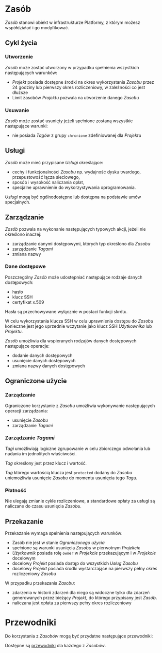 # Zasób

*Zasób* stanowi obiekt w infrastrukturze Platformy, z którym możesz współdziałać i go modyfikować.

## Cykl życia

### Utworzenie

*Zasób* może zostać utworzony w przypadku spełnienia wszystkich następujących warunków:

 * *Projekt* posiada dostępne środki na okres wykorzystania *Zasobu* przez 24 godziny lub pierwszy okres rozliczeniowy, w zależności co jest dłuższe
 * Limit zasobów *Projektu* pozwala na utworzenie danego *Zasobu*

### Usuwanie

*Zasób* może zostać usunięty jeżeli spełnione zostaną wszystkie następujące warunki:

* nie posiada *Tagów* z grupy `chronione` zdefiniowanej dla *Projektu*

## Usługi

*Zasób* może mieć przypisane *Usługi* określające:

 * cechy i funkcjonalności *Zasobu* np. wydajność dysku twardego, przepustowość łącza sieciowego,
 * sposób i wysokość naliczania opłat,
 * specjalne uprawnienie do wykorzystywania oprogramowania.

*Usługi* mogą być ogólnodostępne lub dostępna na podstawie umów specjalnych.

## Zarządzanie

*Zasób* pozwala na wykonanie następujących typowych akcji, jeżeli nie określono inaczej:

* zarządzanie danymi dostępowymi, których typ określono dla *Zasobu*
* zarządzanie *Tagami*
* zmiana nazwy

### Dane dostępowe

Poszczególny *Zasób* może udostępniać następujące rodzaje danych dostępowych:

* hasło
* klucz SSH
* certyfikat x.509

Hasła są przechowywane wyłącznie w postaci funkcji skrótu.

W celu wykorzystania klucza SSH w celu uprawnienia dostępu do *Zasobu* konieczne jest jego uprzednie wczytanie jako klucz SSH *Użytkownika* lub *Projektu*.

*Zasób* umożliwia dla wspieranych rodzajów danych dostępowych następujące operacje:

* dodanie danych dostępowych
* usunięcie danych dostępowych
* zmiana nazwy danych dostępowych

## Ograniczone użycie

### Zarządzanie

Ograniczone korzystanie z *Zasobu* umożliwia wykonywanie następujących operacji zarządzania:

* usunięcie *Zasobu*
* zarządzanie *Tagami*

### Zarządzanie *Tagami*

*Tagi* umożliwiają logiczne zgrupowanie w celu zbiorczego odwołania lub nadania im jednolitych właściwości.

*Tag* określony jest przez klucz i wartość.

*Tag* którego wartością klucza jest `protected` dodany do *Zasobu* uniemożliwia usunięcie *Zasobu* do momentu usunięcia tego *Tagu*.

### Płatność

Nie ulegają zmianie cykle rozliczeniowe, a standardowe opłaty za usługi są naliczane do czasu usunięcia *Zasobu*.

## Przekazanie

Przekazanie wymaga spełnienia następujących warunków:

* Zasób nie jest w stanie *Ograniczonego użycia*
* spełnione są warunki usunięcia *Zasobu* w pierwotnym *Projekcie*
* *Użytkownik* posiada rolę ```owner``` w *Projekcie* przekazującym i w *Projekcie* docelowym
* docelowy *Projekt* posiada dostęp do wszystkich *Usług* *Zasobu*
* docelowy *Projekt* posiada środki wystarczające na pierwszy pełny okres rozliczeniowy *Zasobu*

W przypadku przekazania *Zasobu*:

* zdarzenia w historii zdarzeń dla niego są widoczne tylko dla zdarzeń generowanych przez bieżący *Projekt*, do którego przypisany jest *Zasób*.
* naliczana jest opłata za pierwszy pełny okres rozliczeniowy

# Przewodniki

Do korzystania z *Zasobów* mogą być przydatne następujące przewodniki:

<PageList path_re="guide/resource/"/>

Dostępne są [przewodniki](/guide/) dla każdego z *Zasobów*.